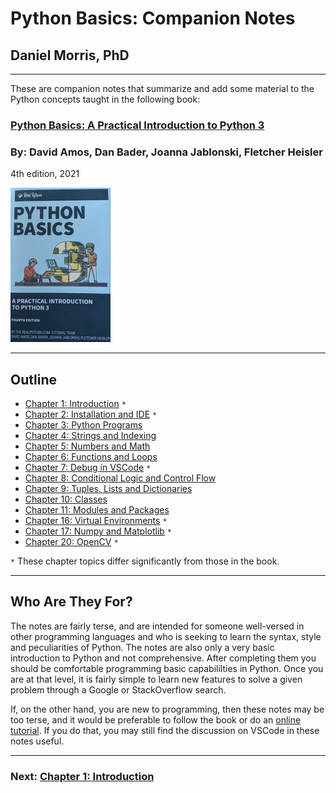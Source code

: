 # Python Basics: Companion Notes

## Daniel Morris, PhD
___

These are companion notes that summarize and add some material to the Python concepts taught in the following book:   

### **[Python Basics: A Practical Introduction to Python 3](https://realpython.com/products/python-basics-book/)**
### By: **David Amos, Dan Bader, Joanna Jablonski, Fletcher Heisler**
4th edition, 2021

![Python Basics](.Images/book.png)

___
## **Outline**

* [Chapter 1: Introduction](Chapter_01_Introduction.md) `*`
* [Chapter 2: Installation and IDE](Chapter_02_Installation_and_IDE.md) `*`
* [Chapter 3: Python Programs](Chapter_03_Python_Programs.md)
* [Chapter 4: Strings and Indexing](Chapter_04_Strings_and_Indexing.md)
* [Chapter 5: Numbers and Math](Chapter_05_Numbers_and_Math.md)
* [Chapter 6: Functions and Loops](Chapter_06_Functions_and_Loops.md)
* [Chapter 7: Debug in VSCode](Chapter_07_Debug_in_VSCode.md) `*`
* [Chapter 8: Conditional Logic and Control Flow](Chapter_08_Conditional_Logic_and_Control_Flow.md)
* [Chapter 9: Tuples, Lists and Dictionaries](Chapter_09_Tuples_Lists_and_Dictionaries.md)
* [Chapter 10: Classes](Chapter_10_Classes.md)
* [Chapter 11: Modules and Packages](Chapter_11_Modules_and_Packages.md)
* [Chapter 16: Virtual Environments](Chapter_16_Virtual_Environments.md) `*`
* [Chapter 17: Numpy and Matplotlib](Chapter_17_Numpy_and_Matplotlib.md) `*`
* [Chapter 20: OpenCV](Chapter_20_OpenCV.md) `*`

`*` These chapter topics differ significantly from those in the book.

___
## Who Are They For?

The notes are fairly terse, and are intended for someone well-versed in other programming languages and who is seeking to learn the syntax, style and peculiarities of Python.  The notes are also only a very basic introduction to Python and not comprehensive.  After completing them you should be comfortable programming basic capabililties in Python.  Once you are at that level, it is fairly simple to learn new features to solve a given problem through a Google or StackOverflow search.  

If, on the other hand, you are new to programming, then these notes may be too terse, and it would be preferable to follow the book or do an [online tutorial](https://docs.python.org/3/tutorial/index.html).  If you do that, you may still find the discussion on VSCode in these notes useful.  

___
### Next: [Chapter 1: Introduction](Chapter_01_Introduction.md)